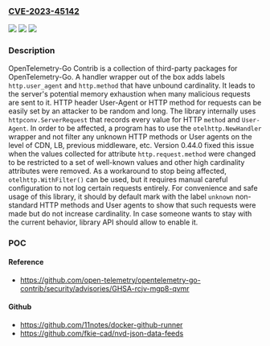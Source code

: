 ### [CVE-2023-45142](https://cve.mitre.org/cgi-bin/cvename.cgi?name=CVE-2023-45142)
![](https://img.shields.io/static/v1?label=Product&message=opentelemetry-go-contrib&color=blue)
![](https://img.shields.io/static/v1?label=Version&message=%3D%20%3C%200.44.0%20&color=brighgreen)
![](https://img.shields.io/static/v1?label=Vulnerability&message=CWE-770%3A%20Allocation%20of%20Resources%20Without%20Limits%20or%20Throttling&color=brighgreen)

### Description

OpenTelemetry-Go Contrib is a collection of third-party packages for OpenTelemetry-Go. A handler wrapper out of the box adds labels `http.user_agent` and `http.method` that have unbound cardinality. It leads to the server's potential memory exhaustion when many malicious requests are sent to it. HTTP header User-Agent or HTTP method for requests can be easily set by an attacker to be random and long. The library internally uses `httpconv.ServerRequest` that records every value for HTTP `method` and `User-Agent`. In order to be affected, a program has to use the `otelhttp.NewHandler` wrapper and not filter any unknown HTTP methods or User agents on the level of CDN, LB, previous middleware, etc. Version 0.44.0 fixed this issue when the values collected for attribute `http.request.method` were changed to be restricted to a set of well-known values and other high cardinality attributes were removed. As a workaround to stop being affected, `otelhttp.WithFilter()` can be used, but it requires manual careful configuration to not log certain requests entirely. For convenience and safe usage of this library, it should by default mark with the label `unknown` non-standard HTTP methods and User agents to show that such requests were made but do not increase cardinality. In case someone wants to stay with the current behavior, library API should allow to enable it.

### POC

#### Reference
- https://github.com/open-telemetry/opentelemetry-go-contrib/security/advisories/GHSA-rcjv-mgp8-qvmr

#### Github
- https://github.com/11notes/docker-github-runner
- https://github.com/fkie-cad/nvd-json-data-feeds

